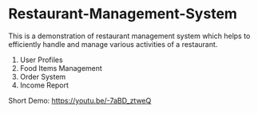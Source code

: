 # Restaurant-Management-System
This is a demonstration of restaurant management system which helps to efficiently handle and manage various activities of a restaurant.

1. User Profiles
2. Food Items Management
3. Order System
4. Income Report

Short Demo: https://youtu.be/-7aBD_ztweQ

